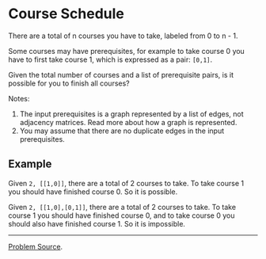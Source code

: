 # Course Schedule

There are a total of n courses you have to take, labeled from 0 to n - 1.

Some courses may have prerequisites, for example to take course 0 you have to first take course 1, 
which is expressed as a pair: `[0,1]`.

Given the total number of courses and a list of prerequisite pairs, is it possible for you to finish 
all courses?

Notes:

1. The input prerequisites is a graph represented by a list of edges, not adjacency matrices. Read more about how a graph is represented.
2. You may assume that there are no duplicate edges in the input prerequisites.

Example
-------

Given `2, [[1,0]]`, there are a total of 2 courses to take. To take course 1 you should have 
finished course 0. So it is possible.

Given `2, [[1,0],[0,1]]`, there are a total of 2 courses to take. To take course 1 you should have 
finished course 0, and to take course 0 you should also have finished course 1. So it is impossible.

---

[Problem Source](https://leetcode.com/problems/course-schedule/description/).